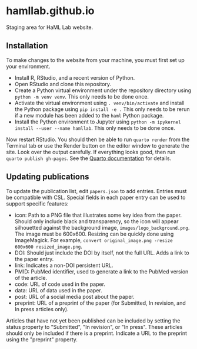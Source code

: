 # hamllab.github.io

Staging area for HaML Lab website.

## Installation

To make changes to the website from your machine, you must first set up your environment.

-   Install R, RStudio, and a recent version of Python.
-   Open RStudio and clone this repository.
-   Create a Python virtual environment under the repository directory using `python -m venv venv`. This only needs to be done once.
-   Activate the virtual environment using `. venv/bin/activate` and install the Python package using `pip install -e .` This only needs to be rerun if a new module has been added to the `haml` Python package.
-   Install the Python environment to Jupyter using `python -m ipykernel install --user --name hamllab`. This only needs to be done once.

Now restart RStudio. You should then be able to run `quarto render` from the Terminal tab or use the Render button on the editor window to generate the site. Look over the output carefully. If everything looks good, then run `quarto publish gh-pages`. See the [Quarto documentation](https://quarto.org/docs/publishing/github-pages.html) for details.

## Updating publications

To update the publication list, edit `papers.json` to add entries. Entries must be compatible with CSL. Special fields in each paper entry can be used to support specific features:

-   icon: Path to a PNG file that illustrates some key idea from the paper. Should only include black and transparency, so the icon will appear silhouetted against the background image, `images/logo_background.png`. The image must be 600x600. Resizing can be quickly done using ImageMagick. For example, `convert original_image.png -resize 600x600 resized_image.png`.
-   DOI: Should just include the DOI by itself, not the full URL. Adds a link to the paper entry.
-   link: Indicates a non-DOI persistent URL.
-   PMID: PubMed identifier, used to generate a link to the PubMed version of the article.
-   code: URL of code used in the paper.
-   data: URL of data used in the paper.
-   post: URL of a social media post about the paper.
-   preprint: URL of a preprint of the paper (for Submitted, In revision, and In press articles only).

Articles that have not yet been published can be included by setting the status property to "Submitted", "In revision", or "In press". These articles should only be included if there is a preprint. Indicate a URL to the preprint using the "preprint" property.
